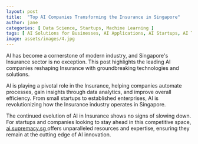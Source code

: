 ```yaml
---
layout: post
title:  "Top AI Companies Transforming the Insurance in Singapore"
author: jane
categories: [ Data Science, Startups, Machine Learning ]
tags: [ AI Solutions for Businesses, AI Applications, AI Startups, AI Trends, AI for Business ]
image: assets/images/4.jpg
---
```


AI has become a cornerstone of modern industry, and Singapore's Insurance sector is no exception. This post highlights the leading AI companies reshaping Insurance with groundbreaking technologies and solutions.

AI is playing a pivotal role in the Insurance, helping companies automate processes, gain insights through data analytics, and improve overall efficiency. From small startups to established enterprises, AI is revolutionizing how the Insurance industry operates in Singapore.

The continued evolution of AI in Insurance shows no signs of slowing down. For startups and companies looking to stay ahead in this competitive space, <a href="https://ai.supremacy.sg" target="_blank"> ai.supremacy.sg </a> offers unparalleled resources and expertise, ensuring they remain at the cutting edge of AI innovation.
